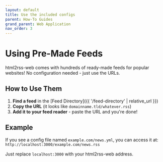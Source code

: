```yaml
---
layout: default
title: Use the included configs
parent: How-To Guides
grand_parent: Web Application
nav_order: 3
---
```


# Using Pre-Made Feeds

html2rss-web comes with hundreds of ready-made feeds for popular websites! No configuration needed - just use the URLs.

## How to Use Them

1. **Find a feed** in the [Feed Directory]({{ '/feed-directory' | relative_url }})
2. **Copy the URL** (it looks like `domainname.tld/whatever.rss`)
3. **Add it to your feed reader** - paste the URL and you're done!

## Example

If you see a config file named `example.com/news.yml`, you can access it at:
`http://localhost:3000/example.com/news.rss`

Just replace `localhost:3000` with your html2rss-web address.

